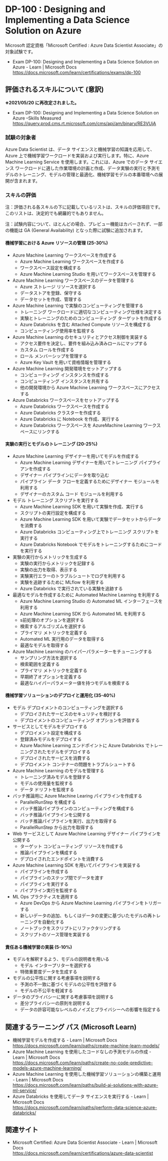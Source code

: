 # DP-100 : Designing and Implementing a Data Science Solution on Azure
Microsoft 認定資格「Microsoft Certified : Azure Data Scientist Associate」の対象試験です。
- Exam DP-100: Designing and Implementing a Data Science Solution on Azure - Learn | Microsoft Docs  
https://docs.microsoft.com/learn/certifications/exams/dp-100

## 評価されるスキルについて (意訳)
**※2021/05/20 に再改定されました。**
- Exam DP-100: Designing and Implementing a Data Science Solution on Azure –Skills Measured  
https://query.prod.cms.rt.microsoft.com/cms/api/am/binary/RE3VUjA

### 試験の対象者
Azure Data Scientist は、データ サイエンスと機械学習の知識を応用して、Azure 上で機械学習ワークロードを実装および実行します。特に、Azure Machine Learning Service を使用します。これには、Azure でのデータ サイエンス ワークロードに適した作業環境の計画と作成、データ実験の実行と予測モデルのトレーニング、モデルの管理と最適化、機械学習モデルの本番環境への展開が含まれます。

### スキルの評価
注：評価される各スキルの下に記載しているリストは、スキルの評価項目です。このリストは、決定的でも網羅的でもありません。

注：試験内容について、ほとんどの場合、プレビュー機能はカバーされず、一部の機能は GA (General Availability) となった際に試験に追加されます。

#### 機械学習における Azure リソースの管理 (25-30%)
- Azure Machine Learning ワークスペースを作成する
  - Azure Machine Learning ワークスペースを作成する
  - ワークスペース設定を構成する
  - Azure Machine Learning Studio を用いてワークスペースを管理する
- Azure Machine Learning ワークスペースのデータを管理する
  - Azure ストレージ リソースを選択する
  - データストアを登録、保守する
  - データセットを作成、管理する
- Azure Machine Learning で実験のコンピューティングを管理する
  - トレーニング ワークロードに適切なコンピューティング仕様を決定する
  - 実験とトレーニングのためのコンピューティング ターゲットを作成する 
  - Azure Databricks を含む Attached Compute リソースを構成する
  - コンピューティング使用率を監視する
- Azure Machine Learning のセキュリティとアクセス制御を実装する
  - アクセス要件を決定し、要件を組み込み済みロールにマップする
  - カスタム ロールを作成する
  - ロール メンバーシップを管理する
  - Azure Key Vault を用いて資格情報を管理する
- Azure Machine Learning 開発環境をセットアップする
  - コンピューティング インスタンスを作成する
  - コンピューティング インスタンスを共有する
  - 他の開発環境から Azure Machine Learning ワークスペースにアクセスする
- Azure Databricks ワークスペースをセットアップする
  - Azure Databricks ワークスペースを作成する
  - Azure Databricks クラスターを作成する
  - Azure Databricks に Notebook を作成、実行する
  - Azure Databricks ワークスペースを AzureMachine Learning ワークスペースにリンクする
#### 実験の実行とモデルのトレーニング (20-25%)
- Azure Machine Learning デザイナーを用いてモデルを作成する
  - Azure Machine Learning デザイナーを用いてトレーニング パイプライアンを作成する
  - デザイナー パイプラインにデータを取り込む
  - パイプライン データ フローを定義するためにデザイナー モジュールを利用する
  - デザイナーのカスタム コード モジュールを利用する
- モデル トレーニング スクリプトを実行する
  - Azure Machine Learning SDK を用いて実験を作成、実行する
  - スクリプトの実行設定を構成する
  - Azure Machine Learning SDK を用いて実験でデータセットからデータを消費する
  - Azure Databricks コンピューティング上でトレーニング スクリプトを実行する
  - Azure Databricks Notebook でモデルをトレーニングするためにコードを実行する
- 実験の実行からメトリックを生成する
  - 実験の実行からメトリックを記録する
  - 実験の出力を取得、表示する
  - 実験実行エラーのトラブルシュートでログを利用する
  - 実験を追跡するために MLflow を利用する
  - Azure Databricks で実行されている実験を追跡する
- 最適なモデルを作成するために Automated Machine Learning を利用する
  - Azure Machine Learning Studio の Automated ML インターフェースを利用する
  - Azure Machine Learning SDK から Automated ML を利用する
  - s前処理のオプションを選択する
  - 検索するアルゴリズムを選択する
  - プライマリ メトリックを定義する
  - Automated ML 実行用のデータを取得する
  - 最適なモデルを取得する
- Azure Machine Learning のハイパーパラメーターをチューニングする
  - サンプリング方法を選択する
  - 検索範囲を定義する
  - プライマリ メトリックを定義する
  - 早期終了オプションを定義する
  - 最適なハイパーパラメーター値を持つモデルを検索する
#### 機械学習ソリューションのデプロイと運用化 (35-40%)
- モデル デプロイメントのコンピューティングを選択する
  - デプロイされたサービスのセキュリティを検討する
  - デプロイメントのコンピューティング オプションを評価する
- サービスとしてモデルをデプロイする
  - デプロイメント設定を構成する
  - 登録済みモデルをデプロイする
  - Azure Machine Learning エンドポイントに Azure Databricks でトレーニングされたモデルをデプロイする
  - デプロイされたサービスを消費する
  - デプロイメント コンテナーの問題をトラブルシュートする
- Azure Machine Learning のモデルを管理する
  - トレーニング済みモデルを登録する
  - モデルの使用量を監視する
  - データ ドリフトを監視する
- バッチ推論用に Azure Machine Learing パイプラインを作成する
  - ParallelRunStep を構成する
  - バッチ推論パイプラインのコンピューティングを構成する
  - バッチ推論パイプラインを公開する
  - バッチ推論パイプラインを実行、出力を取得する
  - ParallelRunStep から出力を取得する
- Web サービスとして Azure Machine Learning デザイナー パイプラインを公開する
  - ターゲット コンピューティング リソースを作成する
  - 推論パイプラインを構成する
  - デプロイされたエンドポイントを消費する
- Azure Machine Learning SDK を用いてパイプラインを実装する
  - パイプラインを作成する
  - パイプラインのステップ間でデータを渡す
  - パイプラインを実行する
  - パイプライン実行を監視する
- ML Ops プラクティスを適用する
  - Azure DevOps から Azure Machine Learning パイプラインをトリガーする
  - 新しいデータの追加、もしくはデータの変更に基づいたモデルの再トレーニングを自動化する
  - ノートブックをスクリプトにリファクタリングする
  - スクリプトのソース管理を実装する
#### 責任ある機械学習の実装 (5-10%)
- モデルを解釈するよう、モデルの説明者を用いる
  - モデル インタープリターを選択する
  - 特徴重要度データを生成する
- モデルの公平性に関する考慮事項を説明する
  - 予測の不一致に基づくモデルの公平性を評価する
  - モデルの不公平を軽減する
- データのプライバシーに関する考慮事項を説明する
  - 差分プライバシーの原則を説明する
  - データの許容可能なレベルのノイズとプライバシーへの影響を指定する

## 関連するラーニング パス (Microsoft Learn)
- 機械学習モデルを作成する - Learn | Microsoft Docs  
https://docs.microsoft.com/learn/paths/create-machine-learn-models/
- Azure Machine Learning を使用したコードなしの予測モデルの作成 - Learn | Microsoft Docs  
https://docs.microsoft.com/learn/paths/create-no-code-predictive-models-azure-machine-learning/
- Azure Machine Learning を使用した機械学習ソリューションの構築と運用 - Learn | Microsoft Docs  
https://docs.microsoft.com/learn/paths/build-ai-solutions-with-azure-ml-service/
- Azure Databricks を使用してデータ サイエンスを実行する - Learn | Microsoft Docs  
https://docs.microsoft.com/learn/paths/perform-data-science-azure-databricks/

## 関連サイト
- Microsoft Certified: Azure Data Scientist Associate - Learn | Microsoft Docs  
https://docs.microsoft.com/learn/certifications/azure-data-scientist
